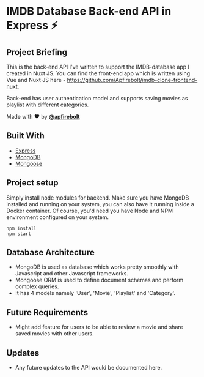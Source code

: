 # IMDB Database Back-end API in Express ⚡️

## Project Briefing

This is the back-end API I've written to support the IMDB-database app I created in Nuxt JS. You can find the front-end app which is written using Vue and Nuxt JS here - https://github.com/Apfirebolt/imdb-clone-frontend-nuxt.

Back-end has user authentication model and supports saving movies as playlist with different categories. 

Made with ❤️ by **[@apfirebolt](https://github.com/Apfirebolt/)**

## Built With

* [Express](https://expressjs.com/)
* [MongoDB](https://www.mongodb.com/)
* [Mongoose](https://mongoosejs.com/)

## Project setup

Simply install node modules for backend. Make sure you have MongoDB installed and running on your system, you can also have it running inside a Docker container. Of course, you'd need you have Node and NPM environment configured on your system.

```
npm install
npm start
```

## Database Architecture

- MongoDB is used as database which works pretty smoothly with Javascript and other Javascript frameworks. 
- Mongoose ORM is used to define document schemas and perform 
complex queries.
- It has 4 models namely 'User', 'Movie', 'Playlist' and 'Category'.

## Future Requirements

- Might add feature for users to be able to review a movie and share saved movies with other users.

## Updates

- Any future updates to the API would be documented here.

